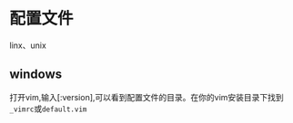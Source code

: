 # 配置文件

linx、unix



## windows
打开vim,输入[:version],可以看到配置文件的目录。在你的vim安装目录下找到`_vimrc`或`default.vim`

